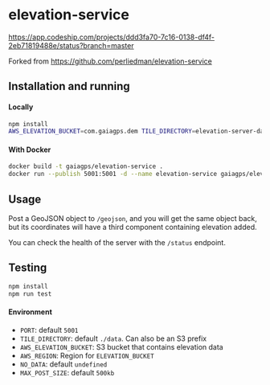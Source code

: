 # elevation-service

https://app.codeship.com/projects/ddd3fa70-7c16-0138-df4f-2eb71819488e/status?branch=master

Forked from https://github.com/perliedman/elevation-service

## Installation and running

#### Locally

````bash
npm install
AWS_ELEVATION_BUCKET=com.gaiagps.dem TILE_DIRECTORY=elevation-server-data node index.js
````

#### With Docker

````bash
docker build -t gaiagps/elevation-service .
docker run --publish 5001:5001 -d --name elevation-service gaiagps/elevation-service:latest
````

## Usage

Post a GeoJSON object to `/geojson`, and you will get the same object back, but its
coordinates will have a third component containing elevation added.

You can check the health of the server with the `/status` endpoint.


## Testing

````bash
npm install
npm run test
````

#### Environment

- `PORT`: default `5001`
- `TILE_DIRECTORY`: default `./data`. Can also be an S3 prefix
- `AWS_ELEVATION_BUCKET`: S3 bucket that contains elevation data
- `AWS_REGION`: Region for `ELEVATION_BUCKET`
- `NO_DATA`: default `undefined`
- `MAX_POST_SIZE`: default `500kb`

